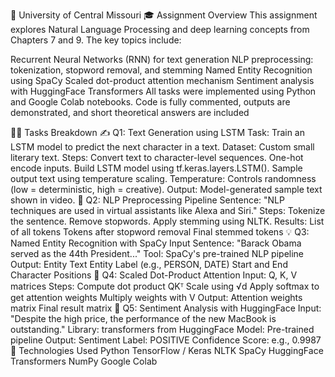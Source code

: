 🌟 University of Central Missouri
🎓 Assignment Overview
This assignment explores Natural Language Processing and deep learning concepts from Chapters 7 and 9. The key topics include:

Recurrent Neural Networks (RNN) for text generation
NLP preprocessing: tokenization, stopword removal, and stemming
Named Entity Recognition using SpaCy
Scaled dot-product attention mechanism
Sentiment analysis with HuggingFace Transformers
All tasks were implemented using Python and Google Colab notebooks. Code is fully commented, outputs are demonstrated, and short theoretical answers are included

🧑‍💻 Tasks Breakdown
✍️ Q1: Text Generation using LSTM
Task: Train an LSTM model to predict the next character in a text.
Dataset: Custom small literary text.
Steps:
Convert text to character-level sequences.
One-hot encode inputs.
Build LSTM model using tf.keras.layers.LSTM().
Sample output text using temperature scaling.
Temperature: Controls randomness (low = deterministic, high = creative).
Output: Model-generated sample text shown in video.
🔢 Q2: NLP Preprocessing Pipeline
Sentence: "NLP techniques are used in virtual assistants like Alexa and Siri."
Steps:
Tokenize the sentence.
Remove stopwords.
Apply stemming using NLTK.
Results:
List of all tokens
Tokens after stopword removal
Final stemmed tokens
💡 Q3: Named Entity Recognition with SpaCy
Input Sentence: "Barack Obama served as the 44th President..."
Tool: SpaCy's pre-trained NLP pipeline
Output:
Entity Text
Entity Label (e.g., PERSON, DATE)
Start and End Character Positions
🔄 Q4: Scaled Dot-Product Attention
Input: Q, K, V matrices
Steps:
Compute dot product QKᵀ
Scale using √d
Apply softmax to get attention weights
Multiply weights with V
Output:
Attention weights matrix
Final result matrix
🏃 Q5: Sentiment Analysis with HuggingFace
Input: "Despite the high price, the performance of the new MacBook is outstanding."
Library: transformers from HuggingFace
Model: Pre-trained pipeline
Output:
Sentiment Label: POSITIVE
Confidence Score: e.g., 0.9987
🚀 Technologies Used
Python
TensorFlow / Keras
NLTK
SpaCy
HuggingFace Transformers
NumPy
Google Colab
